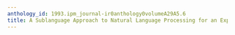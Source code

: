 ```yaml
---
anthology_id: 1993.ipm_journal-ir0anthology0volumeA29A5.6
title: A Sublanguage Approach to Natural Language Processing for an Expert System
---
```

